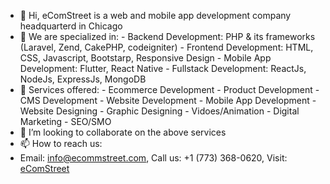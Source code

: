 - 👋 Hi, eComStreet is a web and mobile app development company headquarterd in Chicago
- 👀 We are specialized in:
      - Backend Development: PHP & its frameworks (Laravel, Zend, CakePHP, codeigniter)
      - Frontend Development: HTML, CSS, Javascript, Bootstarp, Responsive Design
      - Mobile App Development: Flutter, React Native
      - Fullstack Development: ReactJs, NodeJs, ExpressJs, MongoDB
- 🌱 Services offered:
      - Ecommerce Development
      - Product Development
      - CMS Development
      - Website Development
      - Mobile App Development
      - Website Designing
      - Graphic Designing
      - Vidoes/Animation
      - Digital Marketing
      - SEO/SMO
- 💞️ I’m looking to collaborate on the above services
- 📫 How to reach us:
- Email: <a href="mailto:info@ecommstreet.com">info@ecommstreet.com</a>, Call us: +1 (773) 368-0620, Visit: <a href="https://www.ecomstreet.com/">eComStreet</a>

<!---
ecom-street/ecom-street is a ✨ special ✨ repository because its `README.md` (this file) appears on your GitHub profile.
You can click the Preview link to take a look at your changes.
--->
